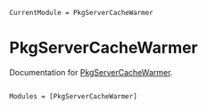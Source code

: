 ```@meta
CurrentModule = PkgServerCacheWarmer
```

# PkgServerCacheWarmer

Documentation for [PkgServerCacheWarmer](https://github.com/bcbi/PkgServerCacheWarmer.jl).

```@index
```

```@autodocs
Modules = [PkgServerCacheWarmer]
```
